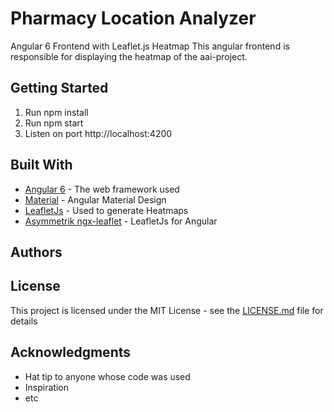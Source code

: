 # Pharmacy Location Analyzer

Angular 6 Frontend with Leaflet.js Heatmap 
This angular frontend is responsible for displaying the heatmap of the aai-project. 


## Getting Started

1. Run npm install
2. Run npm start
3. Listen on port http://localhost:4200

## Built With

* [Angular 6](https://angular.io/) - The web framework used
* [Material](https://material.angular.io/) - Angular Material Design
* [LeafletJs](https://leafletjs.com/) - Used to generate Heatmaps
* [Asymmetrik ngx-leaflet](https://github.com/Asymmetrik/ngx-leaflet/) - LeafletJs for Angular 


## Authors


## License

This project is licensed under the MIT License - see the [LICENSE.md](LICENSE.md) file for details

## Acknowledgments

* Hat tip to anyone whose code was used
* Inspiration
* etc

